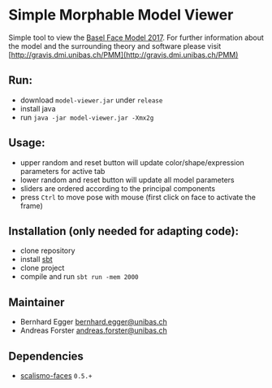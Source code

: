  # Simple Morphable Model Viewer
 
 Simple tool to view the [Basel Face Model 2017](http://faces.cs.unibas.ch/bfm/bfm2017.html).
 For further information about the model and the surrounding theory and software please visit [http://gravis.dmi.unibas.ch/PMM](http://gravis.dmi.unibas.ch/PMM)

## Run:
- download `model-viewer.jar` under `release`
- install java
- run `java -jar model-viewer.jar -Xmx2g`

## Usage:
- upper random and reset button will update color/shape/expression parameters for active tab
- lower random and reset button will update all model parameters
- sliders are ordered according to the principal components
- press `Ctrl` to move pose with mouse (first click on face to activate the frame)
 
## Installation (only needed for adapting code):
- clone repository
- install [sbt](http://www.scala-sbt.org/release/tutorial/Setup.html)
- clone project
- compile and run `sbt run -mem 2000`

## Maintainer

- Bernhard Egger <bernhard.egger@unibas.ch>
- Andreas Forster <andreas.forster@unibas.ch>

## Dependencies

- [scalismo-faces](https://github.com/unibas-gravis/scalismo-faces) `0.5.+`
